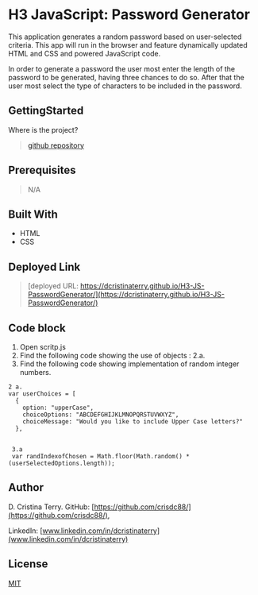 # H3 JavaScript: Password Generator

This application generates a random password based on user-selected criteria. This app will run in the browser and feature dynamically updated HTML and CSS and powered JavaScript code.

In order to generate a password the user most enter the length of the password to be generated, having three chances to do so.  After that the user most select the type of characters to be included in the password.

## GettingStarted

Where is the project?

>[github repository](https://github.com/crisdc88/H3-H3-JS-PasswordGenerator/)

## Prerequisites

>N/A

## Built With

* HTML
* CSS

## Deployed Link

>[deployed URL: https://dcristinaterry.github.io/H3-JS-PasswordGenerator/](https://dcristinaterry.github.io/H3-JS-PasswordGenerator/)

## Code block

1. Open scritp.js
2. Find the following code showing the use of objects : 2.a.
3. Find the following code showing implementation of random integer numbers.

```
2 a.
var userChoices = [
  {
    option: "upperCase",
    choiceOptions: "ABCDEFGHIJKLMNOPQRSTUVWXYZ",
    choiceMessage: "Would you like to include Upper Case letters?"
  },


 3.a
 var randIndexofChosen = Math.floor(Math.random() * (userSelectedOptions.length));
```

## Author

D. Cristina Terry.
GitHub: [https://github.com/crisdc88/](https://github.com/crisdc88/),

LinkedIn: [www.linkedin.com/in/dcristinaterry](www.linkedin.com/in/dcristinaterry)

## License

[MIT](https://choosealicense.com/licenses/mit/)

